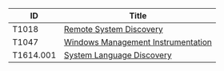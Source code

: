 |ID|Title|
|-|-|
|T1018|[Remote System Discovery](./T1018/)|
|T1047|[Windows Management Instrumentation](./T1047/)|
|T1614.001|[System Language Discovery](./T1614.001/)|